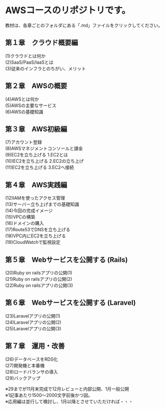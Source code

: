 # AWSコースのリポジトリです。

教材は、各章ごとのフォルダにある「.md」ファイルをクリックしてください。

## 第１章　クラウド概要編

(1)クラウドとは何か  
(2)SaaS/PaaS/IaaSとは  
(3)従来のインフラとのちがい、メリット

## 第２章　AWSの概要

(4)AWSとは何か  
(5)AWSの主要なサービス  
(6)AWSの基礎知識  

## 第３章　AWS初級編

(7)アカウント登録  
(8)AWSマネジメントコンソールと課金  
(9)EC2を立ち上げる 1.EC2とは  
(10)EC2を立ち上げる 2.EC2の立ち上げ  
(11)EC2を立ち上げる 3.EC2へ接続  

## 第４章　AWS実践編

(12)IAMを使ったアクセス管理  
(13)サーバー立ち上げまでの基礎知識  
(14)今回の完成イメージ  
(15)VPCの構築  
(16)ドメインの購入  
(17)Route53でDNSを立ち上げる  
(18)VPC内にEC2を立ち上げる  
(19)CloudWatchで監視設定  

## 第５章　Webサービスを公開する (Rails)

(20)Ruby on railsアプリの公開(1)  
(21)Ruby on railsアプリの公開(2)  
(22)Ruby on railsアプリの公開(3)  

## 第６章　Webサービスを公開する (Laravel)

(23)Laravelアプリの公開(1)  
(24)Laravelアプリの公開(2)  
(25)Laravelアプリの公開(3)  

## 第７章　運用・改善

(26)データベースをRDS化  
(27)開発機と本番機  
(28)ロードバランサの導入  
(29)バックアップ  

※29までが11月末完成で12月レビューと内部公開、1月一般公開  
※1記事あたり1500〜2000文字前後かつ図。  
※応用編は並行して検討し、1月以降とさせていただければ・・・  

